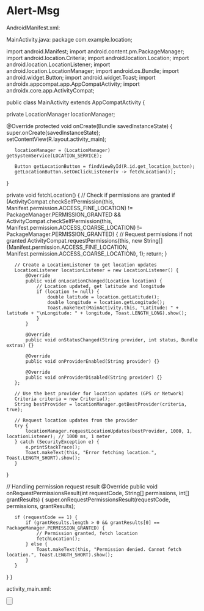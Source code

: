# Alert-Msg
AndroidManifest.xml:
<?xml version="1.0" encoding="utf-8"?>
<manifest xmlns:android="http://schemas.android.com/apk/res/android"
   xmlns:tools="http://schemas.android.com/tools">
   <uses-permission android:name="android.permission.ACCESS_FINE_LOCATION" />
   <uses-permission android:name="android.permission.ACCESS_COARSE_LOCATION" />
   <application
       android:allowBackup="true"
       android:icon="@mipmap/ic_launcher"
       android:label="@string/app_name"
       android:theme="@style/Theme.AppCompat.DayNight.NoActionBar">
       <activity android:name=".MainActivity"
           android:label="@string/app_name"
           android:exported="true">
           <intent-filter>
               <action android:name="android.intent.action.MAIN" />
               <category android:name="android.intent.category.LAUNCHER" />
           </intent-filter>
       </activity>
   </application>


</manifest>
 
MainActivity.java:
package com.example.location;

import android.Manifest;
import android.content.pm.PackageManager;
import android.location.Criteria;
import android.location.Location;
import android.location.LocationListener;
import android.location.LocationManager;
import android.os.Bundle;
import android.widget.Button;
import android.widget.Toast;
import androidx.appcompat.app.AppCompatActivity;
import androidx.core.app.ActivityCompat;

public class MainActivity extends AppCompatActivity {

   private LocationManager locationManager;

   @Override
   protected void onCreate(Bundle savedInstanceState) {
       super.onCreate(savedInstanceState);
       setContentView(R.layout.activity_main);

       locationManager = (LocationManager) getSystemService(LOCATION_SERVICE);

       Button getLocationButton = findViewById(R.id.get_location_button);
       getLocationButton.setOnClickListener(v -> fetchLocation());
   }

   private void fetchLocation() {
       // Check if permissions are granted
       if (ActivityCompat.checkSelfPermission(this, Manifest.permission.ACCESS_FINE_LOCATION) != PackageManager.PERMISSION_GRANTED
               && ActivityCompat.checkSelfPermission(this, Manifest.permission.ACCESS_COARSE_LOCATION) != PackageManager.PERMISSION_GRANTED) {
           // Request permissions if not granted
           ActivityCompat.requestPermissions(this, new String[]{Manifest.permission.ACCESS_FINE_LOCATION, Manifest.permission.ACCESS_COARSE_LOCATION}, 1);
           return;
       }

       // Create a LocationListener to get location updates
       LocationListener locationListener = new LocationListener() {
           @Override
           public void onLocationChanged(Location location) {
               // Location updated, get latitude and longitude
               if (location != null) {
                   double latitude = location.getLatitude();
                   double longitude = location.getLongitude();
                   Toast.makeText(MainActivity.this, "Latitude: " + latitude + "\nLongitude: " + longitude, Toast.LENGTH_LONG).show();
               }
           }

           @Override
           public void onStatusChanged(String provider, int status, Bundle extras) {}

           @Override
           public void onProviderEnabled(String provider) {}

           @Override
           public void onProviderDisabled(String provider) {}
       };

       // Use the best provider for location updates (GPS or Network)
       Criteria criteria = new Criteria();
       String bestProvider = locationManager.getBestProvider(criteria, true);

       // Request location updates from the provider
       try {
           locationManager.requestLocationUpdates(bestProvider, 1000, 1, locationListener); // 1000 ms, 1 meter
       } catch (SecurityException e) {
           e.printStackTrace();
           Toast.makeText(this, "Error fetching location.", Toast.LENGTH_SHORT).show();
       }
   }

   // Handling permission request result
   @Override
   public void onRequestPermissionsResult(int requestCode, String[] permissions, int[] grantResults) {
       super.onRequestPermissionsResult(requestCode, permissions, grantResults);

       if (requestCode == 1) {
           if (grantResults.length > 0 && grantResults[0] == PackageManager.PERMISSION_GRANTED) {
               // Permission granted, fetch location
               fetchLocation();
           } else {
               Toast.makeText(this, "Permission denied. Cannot fetch location.", Toast.LENGTH_SHORT).show();
           }
       }
   }
}
 
activity_main.xml:
<?xml version="1.0" encoding="utf-8"?>
<LinearLayout xmlns:android="http://schemas.android.com/apk/res/android"
   android:layout_width="match_parent"
   android:layout_height="match_parent"
   android:orientation="vertical"
   android:gravity="center"
   android:padding="16dp">

   <Button
       android:id="@+id/get_location_button"
       android:layout_width="wrap_content"
       android:layout_height="wrap_content"
       android:text="Get Current Location"
       android:textSize="18sp" />

</LinearLayout>
 
